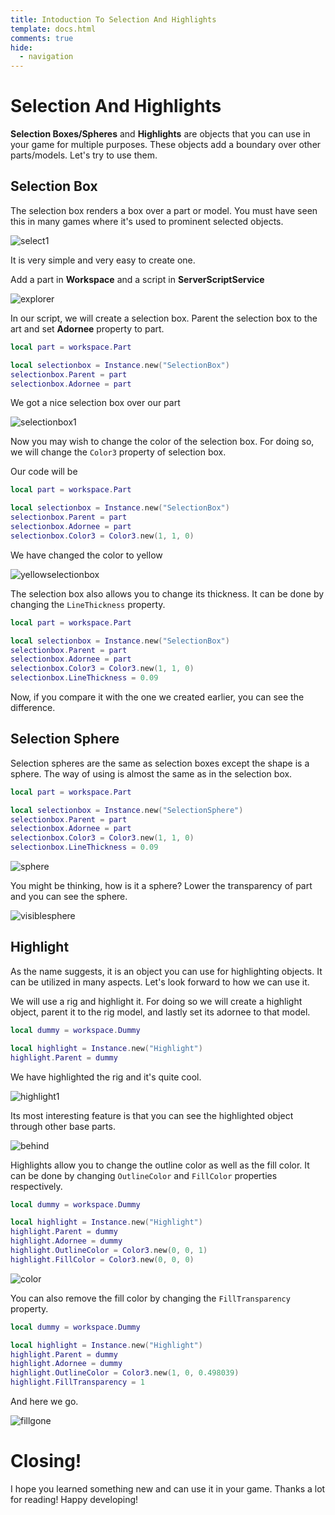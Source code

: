 ```yaml
---
title: Intoduction To Selection And Highlights
template: docs.html
comments: true
hide:
  - navigation
---
```

# Selection And Highlights

**Selection Boxes/Spheres** and **Highlights** are objects that you can use in your game for multiple purposes. These objects add a boundary over other parts/models. Let's try to use them.

## Selection Box
The selection box renders a box over a part or model. You must have seen this in many games where it's used to prominent selected objects. 

![select1](https://imgur.com/O7QyOLd.png)

It is very simple and very easy to create one.

Add a part in **Workspace** and a script in **ServerScriptService**

![explorer](https://imgur.com/1A0jopv.png)

In our script, we will create a selection box. Parent the selection box to the art and set **Adornee** property to part.

```lua
local part = workspace.Part

local selectionbox = Instance.new("SelectionBox")
selectionbox.Parent = part
selectionbox.Adornee = part
```

We got a nice selection box over our part

![selectionbox1](https://imgur.com/ZVAMTMy.png)

Now you may wish to change the color of the selection box. For doing so, we will change the `Color3` property of selection box.

Our code will be

```lua
local part = workspace.Part

local selectionbox = Instance.new("SelectionBox")
selectionbox.Parent = part
selectionbox.Adornee = part
selectionbox.Color3 = Color3.new(1, 1, 0)
```

We have changed the color to yellow

![yellowselectionbox](.png)

The selection box also allows you to change its thickness. It can be done by changing the `LineThickness` property.

```lua
local part = workspace.Part

local selectionbox = Instance.new("SelectionBox")
selectionbox.Parent = part
selectionbox.Adornee = part
selectionbox.Color3 = Color3.new(1, 1, 0)
selectionbox.LineThickness = 0.09
```

Now, if you compare it with the one we created earlier, you can see the difference. 

## Selection Sphere
Selection spheres are the same as selection boxes except the shape is a sphere. The way of using is almost the same as in the selection box.

```lua
local part = workspace.Part

local selectionbox = Instance.new("SelectionSphere")
selectionbox.Parent = part
selectionbox.Adornee = part
selectionbox.Color3 = Color3.new(1, 1, 0)
selectionbox.LineThickness = 0.09
```

![sphere](https://imgur.com/sIDJtiu.png)

You might be thinking, how is it a sphere? Lower the transparency of part and you can see the sphere.

![visiblesphere](https://imgur.com/nEWHls3.png)

## Highlight
As the name suggests, it is an object you can use for highlighting objects. It can be utilized in many aspects. Let's look forward to how we can use it.

We will use a rig and highlight it. For doing so we will create a highlight object, parent it to the rig model, and lastly set its adornee to that model.

```lua
local dummy = workspace.Dummy

local highlight = Instance.new("Highlight")
highlight.Parent = dummy

```

We have highlighted the rig and it's quite cool. 

![highlight1](https://imgur.com/apY2tlI.png)

Its most interesting feature is that you can see the highlighted object through other base parts.

![behind](.png)

Highlights allow you to change the outline color as well as the fill color. It can be done by changing `OutlineColor` and `FillColor` properties respectively. 

```lua
local dummy = workspace.Dummy

local highlight = Instance.new("Highlight")
highlight.Parent = dummy
highlight.Adornee = dummy
highlight.OutlineColor = Color3.new(0, 0, 1)
highlight.FillColor = Color3.new(0, 0, 0)
```

![color](https://imgur.com/0e3rAnr.png)

You can also remove the fill color by changing the `FillTransparency` property.

```lua
local dummy = workspace.Dummy

local highlight = Instance.new("Highlight")
highlight.Parent = dummy
highlight.Adornee = dummy
highlight.OutlineColor = Color3.new(1, 0, 0.498039)
highlight.FillTransparency = 1
```

And here we go.

![fillgone](https://imgur.com/m2O33Qk.png)

# Closing!
I hope you learned something new and can use it in your game. Thanks a lot for reading! Happy developing!